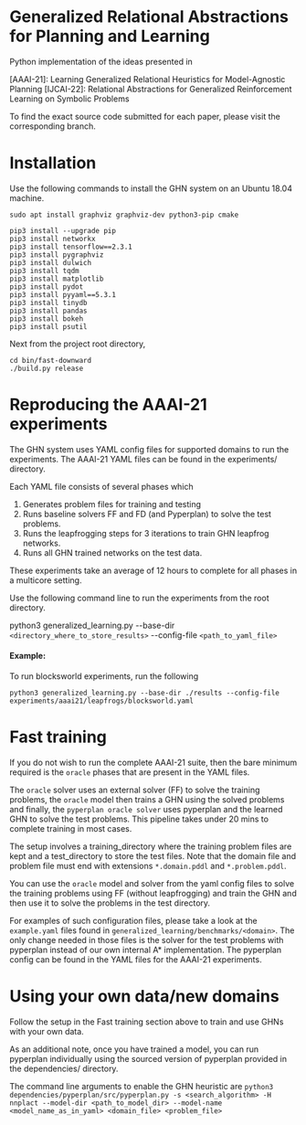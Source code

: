 # Generalized Relational Abstractions for Planning and Learning

Python implementation of the ideas presented in

[AAAI-21]: Learning Generalized Relational Heuristics for Model-Agnostic Planning
[IJCAI-22]: Relational Abstractions for Generalized Reinforcement Learning on Symbolic Problems

To find the exact source code submitted for each paper, please visit the corresponding branch.

# Installation

Use the following commands to install the GHN system on an Ubuntu 18.04 machine.

    sudo apt install graphviz graphviz-dev python3-pip cmake

    pip3 install --upgrade pip
    pip3 install networkx
    pip3 install tensorflow==2.3.1
    pip3 install pygraphviz
    pip3 install dulwich
    pip3 install tqdm
    pip3 install matplotlib
    pip3 install pydot
    pip3 install pyyaml==5.3.1
    pip3 install tinydb
    pip3 install pandas
    pip3 install bokeh
    pip3 install psutil

Next from the project root directory,

    cd bin/fast-downward
    ./build.py release

# Reproducing the AAAI-21 experiments

The GHN system uses YAML config files for supported domains to run the experiments.
The AAAI-21 YAML files can be found in the experiments/ directory.

Each YAML file consists of several phases which

 1. Generates problem files for training and testing
 2. Runs baseline solvers FF and FD (and Pyperplan) to solve the test problems.
 3. Runs the leapfrogging steps for 3 iterations to train GHN leapfrog networks.
 4. Runs all GHN trained networks on the test data.

These experiments take an average of 12 hours to complete for all phases in a multicore setting.

Use the following command line to run the experiments from the root directory.

python3 generalized_learning.py --base-dir `<directory_where_to_store_results>` --config-file `<path_to_yaml_file>`

#### Example:

To run blocksworld experiments, run the following

`python3 generalized_learning.py --base-dir ./results --config-file experiments/aaai21/leapfrogs/blocksworld.yaml`

# Fast training

If you do not wish to run the complete AAAI-21 suite, then the bare minimum required is the `oracle` phases that are present in the YAML files.

The `oracle` solver uses an external solver (FF) to solve the training problems, the `oracle` model then trains a GHN using the solved problems and finally, the `pyperplan oracle solver` uses pyperplan and the learned GHN to solve the test problems. This pipeline takes under 20 mins to complete training in most cases.

The setup involves a training_directory where the training problem files are kept and a test_directory to store the test files. Note that the domain file and problem file must end with extensions `*.domain.pddl` and `*.problem.pddl`.

You can use the `oracle` model and solver from the yaml config files to solve the training problems using FF (without leapfrogging) and train the GHN and then use it to solve the problems in the test directory.

For examples of such configuration files, please take a look at the `example.yaml` files found in `generalized_learning/benchmarks/<domain>`.
The only change needed in those files is the solver for the test problems with pyperplan instead of our own internal A* implementation. The pyperplan config can be found in the YAML files for the AAAI-21 experiments.

# Using your own data/new domains
Follow the setup in the Fast training section above to train and use GHNs with your own data.

As an additional note, once you have trained a model, you can run pyperplan individually using the sourced version of pyperplan provided in the dependencies/ directory.

The command line arguments to enable the GHN heuristic are `python3 dependencies/pyperplan/src/pyperplan.py -s <search_algorithm> -H nnplact --model-dir <path_to_model_dir> --model-name <model_name_as_in_yaml> <domain_file> <problem_file>`

